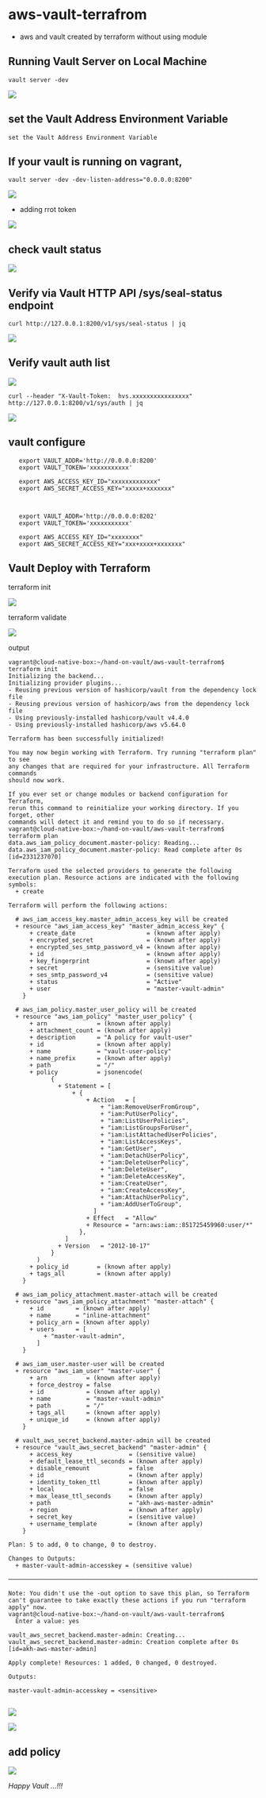 # aws-vault-terrafrom
- aws and vault created by terraform without using module

## Running Vault Server on Local Machine
```
vault server -dev
```
![](./images/Screenshot%202024-08-26%20at%209.19.02 PM.png)

## set the Vault Address Environment Variable

```
set the Vault Address Environment Variable
```

## If your vault is running on vagrant,

```
vault server -dev -dev-listen-address="0.0.0.0:8200"

```

![](./images/Screenshot%202024-08-26%20at%209.21.41 PM.png)

- adding rrot token 

![](./images/Screenshot%202024-08-26%20at%209.22.27 PM.png)

## check vault status

![](./images/Screenshot%202024-08-26%20at%209.29.31 PM.png)

## Verify via Vault HTTP API /sys/seal-status endpoint

```
curl http://127.0.0.1:8200/v1/sys/seal-status | jq
```
![](./images/Screenshot%202024-08-26%20at%209.31.38 PM.png)

## Verify vault auth list

![](./images/Screenshot%202024-08-26%20at%209.32.29 PM.png)


```
curl --header "X-Vault-Token:  hvs.xxxxxxxxxxxxxxxx" http://127.0.0.1:8200/v1/sys/auth | jq
```
![](./images/Screenshot%202024-08-26%20at%209.33.57 PM.png)

## vault configure

```
   export VAULT_ADDR='http://0.0.0.0:8200'
   export VAULT_TOKEN='xxxxxxxxxxx'
   
   export AWS_ACCESS_KEY_ID="xxxxxxxxxxxxx"
   export AWS_SECRET_ACCESS_KEY="xxxxx+xxxxxxx"


   
   export VAULT_ADDR='http://0.0.0.0:8202'
   export VAULT_TOKEN='xxxxxxxxxxx'

   export AWS_ACCESS_KEY_ID="xxxxxxxx"
   export AWS_SECRET_ACCESS_KEY="xxx+xxxx+xxxxxxx"

```



## Vault Deploy with Terraform

terraform init

![](./images/Screenshot%202024-08-26%20at%209.36.21 PM.png)

terraform validate

![](./images/Screenshot%202024-08-26%20at%209.37.29 PM.png)




output

```
vagrant@cloud-native-box:~/hand-on-vault/aws-vault-terrafrom$ terraform init
Initializing the backend...
Initializing provider plugins...
- Reusing previous version of hashicorp/vault from the dependency lock file
- Reusing previous version of hashicorp/aws from the dependency lock file
- Using previously-installed hashicorp/vault v4.4.0
- Using previously-installed hashicorp/aws v5.64.0

Terraform has been successfully initialized!

You may now begin working with Terraform. Try running "terraform plan" to see
any changes that are required for your infrastructure. All Terraform commands
should now work.

If you ever set or change modules or backend configuration for Terraform,
rerun this command to reinitialize your working directory. If you forget, other
commands will detect it and remind you to do so if necessary.
vagrant@cloud-native-box:~/hand-on-vault/aws-vault-terrafrom$ terraform plan
data.aws_iam_policy_document.master-policy: Reading...
data.aws_iam_policy_document.master-policy: Read complete after 0s [id=2331237070]

Terraform used the selected providers to generate the following execution plan. Resource actions are indicated with the following symbols:
  + create

Terraform will perform the following actions:

  # aws_iam_access_key.master_admin_access_key will be created
  + resource "aws_iam_access_key" "master_admin_access_key" {
      + create_date                    = (known after apply)
      + encrypted_secret               = (known after apply)
      + encrypted_ses_smtp_password_v4 = (known after apply)
      + id                             = (known after apply)
      + key_fingerprint                = (known after apply)
      + secret                         = (sensitive value)
      + ses_smtp_password_v4           = (sensitive value)
      + status                         = "Active"
      + user                           = "master-vault-admin"
    }

  # aws_iam_policy.master_user_policy will be created
  + resource "aws_iam_policy" "master_user_policy" {
      + arn              = (known after apply)
      + attachment_count = (known after apply)
      + description      = "A policy for vault-user"
      + id               = (known after apply)
      + name             = "vault-user-policy"
      + name_prefix      = (known after apply)
      + path             = "/"
      + policy           = jsonencode(
            {
              + Statement = [
                  + {
                      + Action   = [
                          + "iam:RemoveUserFromGroup",
                          + "iam:PutUserPolicy",
                          + "iam:ListUserPolicies",
                          + "iam:ListGroupsForUser",
                          + "iam:ListAttachedUserPolicies",
                          + "iam:ListAccessKeys",
                          + "iam:GetUser",
                          + "iam:DetachUserPolicy",
                          + "iam:DeleteUserPolicy",
                          + "iam:DeleteUser",
                          + "iam:DeleteAccessKey",
                          + "iam:CreateUser",
                          + "iam:CreateAccessKey",
                          + "iam:AttachUserPolicy",
                          + "iam:AddUserToGroup",
                        ]
                      + Effect   = "Allow"
                      + Resource = "arn:aws:iam::851725459960:user/*"
                    },
                ]
              + Version   = "2012-10-17"
            }
        )
      + policy_id        = (known after apply)
      + tags_all         = (known after apply)
    }

  # aws_iam_policy_attachment.master-attach will be created
  + resource "aws_iam_policy_attachment" "master-attach" {
      + id         = (known after apply)
      + name       = "inline-attachment"
      + policy_arn = (known after apply)
      + users      = [
          + "master-vault-admin",
        ]
    }

  # aws_iam_user.master-user will be created
  + resource "aws_iam_user" "master-user" {
      + arn           = (known after apply)
      + force_destroy = false
      + id            = (known after apply)
      + name          = "master-vault-admin"
      + path          = "/"
      + tags_all      = (known after apply)
      + unique_id     = (known after apply)
    }

  # vault_aws_secret_backend.master-admin will be created
  + resource "vault_aws_secret_backend" "master-admin" {
      + access_key                = (sensitive value)
      + default_lease_ttl_seconds = (known after apply)
      + disable_remount           = false
      + id                        = (known after apply)
      + identity_token_ttl        = (known after apply)
      + local                     = false
      + max_lease_ttl_seconds     = (known after apply)
      + path                      = "akh-aws-master-admin"
      + region                    = (known after apply)
      + secret_key                = (sensitive value)
      + username_template         = (known after apply)
    }

Plan: 5 to add, 0 to change, 0 to destroy.

Changes to Outputs:
  + master-vault-admin-accesskey = (sensitive value)

────────────────────────────────────────────────────────────────────────────────────────────────────────────────────────────────────────────────────────────────────

Note: You didn't use the -out option to save this plan, so Terraform can't guarantee to take exactly these actions if you run "terraform apply" now.
vagrant@cloud-native-box:~/hand-on-vault/aws-vault-terrafrom$ 
  Enter a value: yes

vault_aws_secret_backend.master-admin: Creating...
vault_aws_secret_backend.master-admin: Creation complete after 0s [id=akh-aws-master-admin]

Apply complete! Resources: 1 added, 0 changed, 0 destroyed.

Outputs:

master-vault-admin-accesskey = <sensitive>


```


![](./images/Screenshot%202024-08-26%20at%2010.49.26 PM.png)

![](./images/Screenshot%202024-08-26%20at%2010.55.15 PM.png)


## add policy

![](./images/Screenshot%202024-08-26%20at%2010.49.26 PM.png)


*Happy Vault ...!!!*
